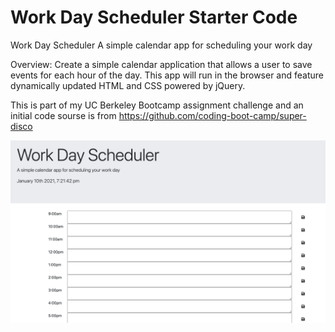 # Work Day Scheduler Starter Code
Work Day Scheduler
A simple calendar app for scheduling your work day

Overview: Create a simple calendar application that allows a user to save events for each hour of the day. This app will run in the browser and feature dynamically updated HTML and CSS powered by jQuery.

This is part of my UC Berkeley Bootcamp assignment challenge and an initial code sourse is from https://github.com/coding-boot-camp/super-disco

![alt text](https://github.com/caflores31/workday-scheduler/blob/master/Develop/workday%20scheduler.png)